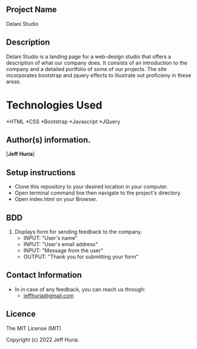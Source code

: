 ## Project Name
Delani Studio 

## Description
Delani Studio is a landing page for a web-design studio that offers a description of what our company does. It consists of an introduction to the company and a detailed portfolio of some of our projects. The site incorporates bootstrap and jquery effects to illustrate out proficieny in these areas. 
# Technologies Used
*HTML
*CSS
*Bootstrap
*Javascript
*JQuery

## Author(s) information.

[**Jeff Huria**]

## Setup instructions
- Clone this repository to your desired location in your computer.
- Open terminal command line then navigate to the project's directory.
- Open index.html on your Browser.

## BDD
1. Displays form for sending feedback to the company.
   - INPUT: "User's name"
   - INPUT: "User's email address"
   - INPUT: "Message from the user"
   - OUTPUT: "Thank you for submitting your form"

## Contact Information
- In in case of any feedback, you can reach us through:
  - jeffhuria@gmail.com

## Licence

The MIT License (MIT)

Copyright (c) 2022 Jeff Huria.
